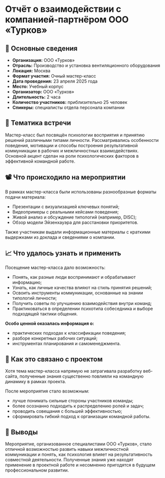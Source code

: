 # Отчёт о взаимодействии с компанией-партнёром ООО «Турков»

## 📌 Основные сведения

- **Организация:** ООО «Турков»
- **Отрасль:** Производство и установка вентиляционного оборудования
- **Локация:** Москва
- **Формат участия:** Очный мастер-класс
- **Дата проведения:** 23 апреля 2025 года
- **Место:** Учебный корпус
- **Организатор:** ООО «Турков»
- **Длительность:** 2 часа
- **Количество участников:** приблизительно 25 человек
- **Спикеры:** специалисты отдела персонала компании

## 🧠 Тематика встречи

Мастер-класс был посвящён психологии восприятия и принятию решений различными типами личности. Рассматривались особенности поведения, мотивации и способы построения результативной коммуникации в рабочих и межличностных взаимодействиях. Основной акцент сделан на роли психологических факторов в эффективной командной работе.

## 📽 Что происходило на мероприятии

В рамках мастер-класса были использованы разнообразные форматы подачи материала:

- Презентации с визуализацией ключевых понятий;
- Видеопримеры с реальными кейсами поведения;
- Живой анализ и обсуждение типологий (например, DISC);
- Обзор модели Эйзенхауэра для расстановки приоритетов.

Также участникам выдали информационные материалы с краткими выдержками из доклада и сведениями о компании.

## 📈 Что удалось узнать и применить

Посещение мастер-класса дало возможность:

- Понять, как разные люди воспринимают и обрабатывают информацию;
- Узнать, как личные качества влияют на стиль принятия решений;
- Освоить инструменты коммуникации, основанные на знании типологий личности;
- Получить советы по улучшению взаимодействия внутри команд;
- Практиковаться в определении психотипа собеседника и выборе подходящей тактики общения.

**Особо ценной оказалась информация о:**

- практических подходах к классификации поведения;
- разборе конкретных рабочих ситуаций;
- инструментах планирования и самоменеджмента.

## 🔗 Как это связано с проектом

Хотя тема мастер-класса напрямую не затрагивала разработку веб-сайта, полученные знания существенно повлияли на командную динамику в рамках проекта.

После мероприятия стало возможным:

- лучше понимать сильные стороны участников команды;
- более осознанно подходить к распределению ролей и задач;
- проводить совещания с большей эффективностью;
- сформировать гибкий подход к организации командной работы.

## 📝 Выводы

Мероприятие, организованное специалистами ООО «Турков», стало отличной возможностью развить навыки межличностной коммуникации и понять, как психология влияет на результативность совместной деятельности. Полученные знания уже находят применение в проектной работе и несомненно пригодятся в будущем профессиональном развитии.
